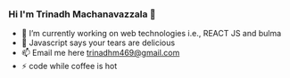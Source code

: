 ### Hi I'm Trinadh Machanavazzala 👋


- 🔭 I’m currently working on web technologies i.e., REACT JS and bulma
- 🌱 Javascript says your tears are delicious
- 📫 Email me here <trinadhm469@gmail.com>
- ⚡ code while coffee is hot
